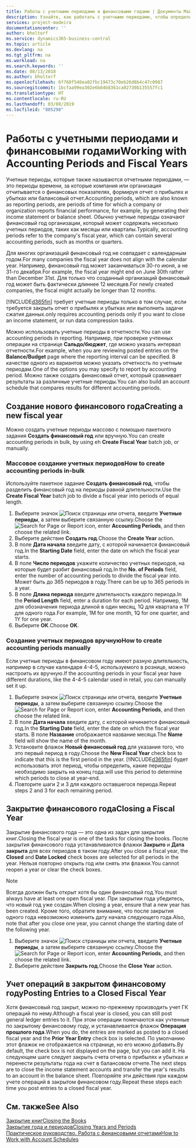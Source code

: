 ```yaml
---
title: Работы с учетными периодами и финансовыми годами | Документы Майкрософт
description: Узнайте, как работать с учетными периодами, чтобы определить, когда ваша организация отчитывается о финансовых показателях.
services: project-madeira
documentationcenter: ''
author: bholtorf
ms.service: dynamics365-business-central
ms.topic: article
ms.devlang: na
ms.tgt_pltfrm: na
ms.workload: na
ms.search.keywords: ''
ms.date: 08/13/2018
ms.author: bholtorf
ms.openlocfilehash: 6f760f546ea02fbc19473c70eb26d8b4c47c0987
ms.sourcegitcommit: 1bcfaa99ea302e6b84b8361ca02730b135557fc1
ms.translationtype: HT
ms.contentlocale: ru-RU
ms.lasthandoff: 03/08/2019
ms.locfileid: "805298"
---
```

# <a name="working-with-accounting-periods-and-fiscal-years"></a><span data-ttu-id="675d0-103">Работы с учетными периодами и финансовыми годами</span><span class="sxs-lookup"><span data-stu-id="675d0-103">Working with Accounting Periods and Fiscal Years</span></span>
<span data-ttu-id="675d0-104">Учетные периоды, которые также называются отчетными периодами, — это периоды времени, за которые компания или организация отчитывается о финансовых показателях, формируя отчет о прибылях и убытках или балансовый отчет.</span><span class="sxs-lookup"><span data-stu-id="675d0-104">Accounting periods, which are also known as reporting periods, are periods of time for which a company or organization reports financial performance, for example, by generating their income statement or balance sheet.</span></span> <span data-ttu-id="675d0-105">Обычно учетные периоды означают финансовый год организации, который может содержать несколько учетных периодов, таких как месяцы или кварталы.</span><span class="sxs-lookup"><span data-stu-id="675d0-105">Typically, accounting periods refer to the company's fiscal year, which can contain several accounting periods, such as months or quarters.</span></span>

<span data-ttu-id="675d0-106">Для многих организаций финансовый год не совпадает с календарным годом.</span><span class="sxs-lookup"><span data-stu-id="675d0-106">For many companies the fiscal year does not align with the calendar year.</span></span> <span data-ttu-id="675d0-107">Например, финансовый год может заканчиваться 30-го июня, а не 31-го декабря.</span><span class="sxs-lookup"><span data-stu-id="675d0-107">For example, the fiscal year might end on June 30th rather than December 31st.</span></span> <span data-ttu-id="675d0-108">Для только что созданный организаций финансовый год может быть фактически длиннее 12 месяцев.</span><span class="sxs-lookup"><span data-stu-id="675d0-108">For newly created companies, the fiscal might actually be longer than 12 months.</span></span> 

[!INCLUDE[d365fin](includes/d365fin_md.md)] <span data-ttu-id="675d0-109">требует учетные периоды только в том случае, если требуется закрыть отчет о прибылях и убытках или выполнить задачи сжатия данных.</span><span class="sxs-lookup"><span data-stu-id="675d0-109">only requires accounting periods only if you want to close an income statement, or run data compression tasks.</span></span> 

<span data-ttu-id="675d0-110">Можно использовать учетные периоды в отчетности.</span><span class="sxs-lookup"><span data-stu-id="675d0-110">You can use accounting periods in reporting.</span></span> <span data-ttu-id="675d0-111">Например, при проверке учтенных операции на странице **Сальдо/бюджет**, где можно указать интервал отчетности.</span><span class="sxs-lookup"><span data-stu-id="675d0-111">For example, when you are reviewing posted entries on the **Balance/Budget** page where the reporting interval can be specified.</span></span> <span data-ttu-id="675d0-112">В качестве одного из вариантов можно указать отчетность по учетным периодам.</span><span class="sxs-lookup"><span data-stu-id="675d0-112">One of the options you may specify to report by accounting period.</span></span> <span data-ttu-id="675d0-113">Можно также создать финансовый отчет, который сравнивает результаты за различные учетные периоды.</span><span class="sxs-lookup"><span data-stu-id="675d0-113">You can also build an account schedule that compares results for different accounting periods.</span></span>

## <a name="creating-a-new-fiscal-year"></a><span data-ttu-id="675d0-114">Создание нового финансового года</span><span class="sxs-lookup"><span data-stu-id="675d0-114">Creating a new fiscal year</span></span>
<span data-ttu-id="675d0-115">Можно создать учетные периоды массово с помощью пакетного задания **Создать финансовый год** или вручную.</span><span class="sxs-lookup"><span data-stu-id="675d0-115">You can create accounting periods in bulk, by using eh **Create Fiscal Year** batch job, or manually.</span></span>

### <a name="how-to-create-accounting-periods-in-bulk"></a><span data-ttu-id="675d0-116">Массовое создание учетных периодов</span><span class="sxs-lookup"><span data-stu-id="675d0-116">How to create accounting periods in-bulk</span></span>
<span data-ttu-id="675d0-117">Используйте пакетное задание **Создать финансовый год**, чтобы разделить финансовый год на периоды равной длительности.</span><span class="sxs-lookup"><span data-stu-id="675d0-117">Use the **Create Fiscal Year** batch job to divide a fiscal year into periods of equal length.</span></span>  

1. <span data-ttu-id="675d0-118">Выберите значок ![Поиск страницы или отчета](media/ui-search/search_small.png "Значок поиска страницы или отчета"), введите **Учетные периоды**, а затем выберите связанную ссылку.</span><span class="sxs-lookup"><span data-stu-id="675d0-118">Choose the ![Search for Page or Report](media/ui-search/search_small.png "Search for Page or Report icon") icon, enter **Accounting Periods**, and then choose the related link.</span></span>  
2. <span data-ttu-id="675d0-119">Выберите действие **Создать год**.</span><span class="sxs-lookup"><span data-stu-id="675d0-119">Choose the **Create Year** action.</span></span>  <!--What about the Scheduling option? Should we mention that? There's also the Report Output Type field...-->
3. <span data-ttu-id="675d0-120">В поле **Дата начала** введите дату, с которой начинается финансовый год.</span><span class="sxs-lookup"><span data-stu-id="675d0-120">In the **Starting Date** field, enter the date on which the fiscal year starts.</span></span>  
4. <span data-ttu-id="675d0-121">В поле **Число периодов** укажите количество учетных периодов, на которые будет разбит финансовый год.</span><span class="sxs-lookup"><span data-stu-id="675d0-121">In the **No. of Periods** field, enter the number of accounting periods to divide the fiscal year into.</span></span> <span data-ttu-id="675d0-122">Может быть до 365 периодов в году.</span><span class="sxs-lookup"><span data-stu-id="675d0-122">There can be up to 365 periods in a year.</span></span>  
5. <span data-ttu-id="675d0-123">В поле **Длина периода** введите длительность каждого периода.</span><span class="sxs-lookup"><span data-stu-id="675d0-123">In the **Period Length** field, enter a duration for each period.</span></span> <span data-ttu-id="675d0-124">Например, 1M для обозначения периода длиной в один месяц, 1Q для квартала и 1Y для одного года.</span><span class="sxs-lookup"><span data-stu-id="675d0-124">For example, 1M for one month, 1Q for one quarter, and 1Y for one year.</span></span>  
6. <span data-ttu-id="675d0-125">Выберите **ОК**.</span><span class="sxs-lookup"><span data-stu-id="675d0-125">Choose **OK**.</span></span>  

### <a name="how-to-create-accounting-periods-manually"></a><span data-ttu-id="675d0-126">Создание учетных периодов вручную</span><span class="sxs-lookup"><span data-stu-id="675d0-126">How to create accounting periods manually</span></span>
<span data-ttu-id="675d0-127">Если учетные периоды в финансовом году имеют разную длительность, например в случае календаря 4-4-5, используемого в рознице, можно настроить их вручную.</span><span class="sxs-lookup"><span data-stu-id="675d0-127">If the accounting periods in your fiscal year have different durations, like the 4-4-5 calendar used in retail, you can manually set it up.</span></span>  
  
1. <span data-ttu-id="675d0-128">Выберите значок ![Поиск страницы или отчета](media/ui-search/search_small.png "Значок поиска страницы или отчета"), введите **Учетные периоды**, а затем выберите связанную ссылку.</span><span class="sxs-lookup"><span data-stu-id="675d0-128">Choose the ![Search for Page or Report](media/ui-search/search_small.png "Search for Page or Report icon") icon, enter **Accounting Periods**, and then choose the related link.</span></span>  
2. <span data-ttu-id="675d0-129">В поле **Дата начала** введите дату, с которой начинается финансовый год.</span><span class="sxs-lookup"><span data-stu-id="675d0-129">In the **Starting Date** field, enter the date on which the fiscal year starts.</span></span> <span data-ttu-id="675d0-130">В поле **Название** отображается название месяца.</span><span class="sxs-lookup"><span data-stu-id="675d0-130">The **Name** field will show the name of the month.</span></span>  
3. <span data-ttu-id="675d0-131">Установите флажок **Новый финансовый год** для указания того, что это первый период в году.</span><span class="sxs-lookup"><span data-stu-id="675d0-131">Choose the **New Fiscal Year** check box to indicate that this is the first period in the year.</span></span> [!INCLUDE[d365fin](includes/d365fin_md.md)] <span data-ttu-id="675d0-132">будет использовать этот период, чтобы определить, какие периоды необходимо закрыть на конец года.</span><span class="sxs-lookup"><span data-stu-id="675d0-132">will use this period to determine which periods to close at year-end.</span></span>
4. <span data-ttu-id="675d0-133">Повторите шаги 2 и 3 для каждого оставшегося периода.</span><span class="sxs-lookup"><span data-stu-id="675d0-133">Repeat steps 2 and 3 for each remaining period.</span></span>  

## <a name="closing-a-fiscal-year"></a><span data-ttu-id="675d0-134">Закрытие финансового года</span><span class="sxs-lookup"><span data-stu-id="675d0-134">Closing a Fiscal Year</span></span>
<span data-ttu-id="675d0-135">Закрытие финансового года — это одна из задач для закрытия книг.</span><span class="sxs-lookup"><span data-stu-id="675d0-135">Closing the fiscal year is one of the tasks for closing the books.</span></span> <span data-ttu-id="675d0-136">После закрытия финансового года устанавливаются флажки **Закрыто** и **Дата закрыта** для всех периодов в таком году.</span><span class="sxs-lookup"><span data-stu-id="675d0-136">After you close a fiscal year, the **Closed** and **Date Locked** check boxes are selected for all periods in the year.</span></span> <span data-ttu-id="675d0-137">Нельзя повторно открыть год или снять эти флажки.</span><span class="sxs-lookup"><span data-stu-id="675d0-137">You cannot reopen a year or clear the check boxes.</span></span>

> [!NOTE]  
>  <span data-ttu-id="675d0-138">Всегда должен быть открыт хотя бы один финансовый год.</span><span class="sxs-lookup"><span data-stu-id="675d0-138">You must always have at least one open fiscal year.</span></span> <span data-ttu-id="675d0-139">При закрытии года убедитесь, что новый год уже создан.</span><span class="sxs-lookup"><span data-stu-id="675d0-139">When closing a year, ensure that a new year has been created.</span></span> <span data-ttu-id="675d0-140">Кроме того, обратите внимание, что после закрытия одного года невозможно изменить дату начала следующего года.</span><span class="sxs-lookup"><span data-stu-id="675d0-140">Also, note that after you close one year, you cannot change the starting date of the following year.</span></span>

1. <span data-ttu-id="675d0-141">Выберите значок ![Поиск страницы или отчета](media/ui-search/search_small.png "Значок поиска страницы или отчета"), введите **Учетные периоды**, а затем выберите связанную ссылку.</span><span class="sxs-lookup"><span data-stu-id="675d0-141">Choose the ![Search for Page or Report](media/ui-search/search_small.png "Search for Page or Report icon") icon, enter **Accounting Periods**, and then choose the related link.</span></span>  
2. <span data-ttu-id="675d0-142">Выберите действие **Закрыть год**.</span><span class="sxs-lookup"><span data-stu-id="675d0-142">Choose the **Close Year** action.</span></span>  

## <a name="posting-entries-to-a-closed-fiscal-year"></a><span data-ttu-id="675d0-143">Учет операций в закрытом финансовому году</span><span class="sxs-lookup"><span data-stu-id="675d0-143">Posting Entries to a Closed Fiscal Year</span></span>
<span data-ttu-id="675d0-144">Хотя финансовый год закрыт, можно по-прежнему производить учет ГК операций по нему.</span><span class="sxs-lookup"><span data-stu-id="675d0-144">Although a fiscal year is closed, you can still post general ledger entries to it.</span></span> <span data-ttu-id="675d0-145">При этом операции помечаются как учтенные по закрытому финансовому году, и устанавливается флажок **Операция прошлого года**.</span><span class="sxs-lookup"><span data-stu-id="675d0-145">When you do, the entries are marked as posted to a closed fiscal year and the **Prior Year Entry** check box is selected.</span></span> <span data-ttu-id="675d0-146">По умолчанию этот флажок не отображается на странице, но его можно добавить.</span><span class="sxs-lookup"><span data-stu-id="675d0-146">By default, the check box is not displayed on the page, but you can add it.</span></span> <span data-ttu-id="675d0-147">На следующем шаге следует закрыть счета отчета о прибылях и убытках и перенести результаты года на счет в балансовом отчете.</span><span class="sxs-lookup"><span data-stu-id="675d0-147">The next steps are to close the income statement accounts and transfer the year's results to an account in the balance sheet.</span></span> <span data-ttu-id="675d0-148">Повторяйте эти действия при каждом учете операций в закрытом финансовом году.</span><span class="sxs-lookup"><span data-stu-id="675d0-148">Repeat these steps each time you post entries to a closed fiscal year.</span></span>

## <a name="see-also"></a><span data-ttu-id="675d0-149">См. также</span><span class="sxs-lookup"><span data-stu-id="675d0-149">See Also</span></span>
[<span data-ttu-id="675d0-150">Закрытие книг</span><span class="sxs-lookup"><span data-stu-id="675d0-150">Closing the Books</span></span>](year-close-books.md)  
[<span data-ttu-id="675d0-151">Закрытие года и периодов</span><span class="sxs-lookup"><span data-stu-id="675d0-151">Closing Years and Periods</span></span>](year-close-years-periods.md)  
[<span data-ttu-id="675d0-152">Практическое руководство. Работа с финансовыми отчетами</span><span class="sxs-lookup"><span data-stu-id="675d0-152">How to Work with Account Schedules</span></span>](bi-how-work-account-schedule.md)  
  





